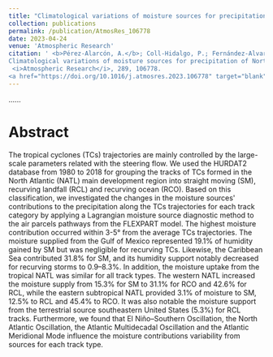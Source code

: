 ```yaml
---
title: "Climatological variations of moisture sources for precipitation of North Atlantic tropical cyclones linked to their tracks"
collection: publications
permalink: /publication/AtmosRes_106778
date: 2023-04-24
venue: 'Atmospheric Research'
citation: ' <b>Pérez-Alarcón, A.</b>; Coll-Hidalgo, P.; Fernández-Alvarez, J.C.; Trigo, R.M.; Nieto, R.; Gimeno, L. (2023).
Climatological variations of moisture sources for precipitation of North Atlantic tropical cyclones linked to their tracks.
 <i>Atmospheric Research</i>, 289, 106778.
<a href="https://doi.org/10.1016/j.atmosres.2023.106778" target="blank">https://doi.org/10.1016/j.atmosres.2023.106778</a>'
---
```


......  

# Abstract

The tropical cyclones (TCs) trajectories are mainly controlled by the large-scale parameters related with the
steering flow. We used the HURDAT2 database from 1980 to 2018 for grouping the tracks of TCs formed
in the North Atlantic (NATL) main development region into straight moving (SM), recurving landfall
(RCL) and recurving ocean (RCO). Based on this classification, we investigated the changes in the moisture
sources' contributions to the precipitation along the TCs trajectories for each track category by applying a
Lagrangian moisture source diagnostic method to the air parcels pathways from the FLEXPART model.
The highest moisture contribution occurred within 3-5° from the average TCs trajectories. The
moisture supplied from the Gulf of Mexico represented 19.1% of humidity gained by SM but was negligible
for recurving TCs. Likewise, the Caribbean Sea contributed 31.8% for SM, and its humidity support
notably decreased for recurving storms to 0.9–8.3%. In addition, the moisture uptake from the tropical
NATL was similar for all track types. The western NATL increased the moisture supply from 15.3% for SM
to 31.1% for RCO and 42.6% for RCL, while the eastern subtropical NATL provided 3.1% of moisture to
SM, 12.5% to RCL and 45.4% to RCO. It was also notable the moisture support from the terrestrial source
southeastern United States (5.3%) for RCL tracks. Furthermore, we found that El Niño–Southern
Oscillation, the North Atlantic Oscillation, the Atlantic Multidecadal Oscillation and the Atlantic Meridional
Mode influence the moisture contributions variability from sources for each track type.
